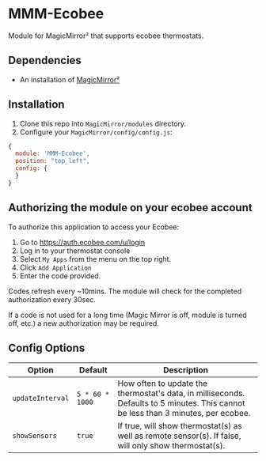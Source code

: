 # MMM-Ecobee

Module for MagicMirror² that supports ecobee thermostats.

## Dependencies

* An installation of [MagicMirror²](https://github.com/MichMich/MagicMirror)

## Installation

1. Clone this repo into `MagicMirror/modules` directory.
1. Configure your `MagicMirror/config/config.js`:

```js
{
  module: 'MMM-Ecobee',
  position: "top_left",
  config: {
  }
}
```

## Authorizing the module on your ecobee account

To authorize this application to access your Ecobee:

1. Go to <https://auth.ecobee.com/u/login>
2. Log in to your thermostat console
3. Select `My Apps` from the menu on the top right.
4. Click `Add Application`
5. Enter the code provided.

Codes refresh every ~10mins.
The module will check for the completed authorization every 30sec.

If a code is not used for a long time (Magic Mirror is off, module is turned off, etc.) a new authorization may be required.

## Config Options

| **Option** | **Default** | **Description** |
| --- | --- | --- |
| `updateInterval` | `5 * 60 * 1000` | How often to update the thermostat's data, in milliseconds. Defaults to 5 minutes. This cannot be less than 3 minutes, per ecobee. |
| `showSensors` | `true` | If true, will show thermostat(s) as well as remote sensor(s). If false, will only show thermostat(s). |
